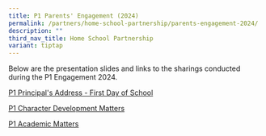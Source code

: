 ```yaml
---
title: P1 Parents' Engagement (2024)
permalink: /partners/home-school-partnership/parents-engagement-2024/
description: ""
third_nav_title: Home School Partnership
variant: tiptap
---
```

<p>Below are the presentation slides and links to the sharings conducted during the P1 Engagement 2024.</p><p><a href="/files/P1 Engagement 2024/1__Principal_s_Address__First_Day_of_School_.pdf" rel="noopener noreferrer nofollow" target="_blank">P1 Principal's Address - First Day of School</a></p><p><a href="/files/P1 Engagement 2024/2__P1_Character_Development_Matters_Briefing_Slides.pdf" rel="noopener noreferrer nofollow" target="_blank">P1 Character Development Matters</a></p><p><a href="/files/P1 Engagement 2024/3__P1_Academic___Assessment_Matters_Briefing_Slides.pdf" rel="noopener noreferrer nofollow" target="_blank">P1 Academic Matters</a></p><p></p>